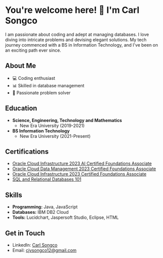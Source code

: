 # You're welcome here! 👋 I'm Carl Songco

I am passionate about coding and adept at managing databases. I love diving into intricate problems and devising elegant solutions. My tech journey commenced with a BS in Information Technology, and I've been on an exciting path ever since.

## About Me
- 💻 Coding enthusiast
- 📊 Skilled in database management
- 🌟 Passionate problem solver

## Education
- **Science, Engineering, Technology and Mathematics**
  - New Era University (2019-2021)
- **BS Information Technology**
  - New Era University (2021-Present)

## Certifications
- [Oracle Cloud Infrastructure 2023 AI Certified Foundations Associate](https://catalog-education.oracle.com/pls/certview/sharebadge?id=2DFAFB497586F5DC3DAFBBAC54A77F1E8F335B55753D94B230AB0D1E9F0CF99D&fbclid=IwAR2JLKMMwUcteKM2Nqr3WTFCbvThZRXzW3iUQrb7Nkw1SI7xmRCWUKGoU3s)
- [Oracle Cloud Data Management 2023 Certified Foundations Associate](https://catalog-education.oracle.com/pls/certview/sharebadge?id=D67EAAA4A85D893C0D3A3056293BCA7B9CDB66BDE5E39DC2632181D0B2F11A21&fbclid=IwAR0rLgWbQRB3t9Pr-NTCtpzzSyO3ymg49Gw9VQPVE9EP-PZZdmDLXJcUJ5c)
- [Oracle Cloud Infrastructure 2023 Certified Foundations Associate](https://catalog-education.oracle.com/pls/certview/sharebadge?id=FD8556E0D84928F92AE83F43324464946F75819D8AD50B592570C7F16117408B&fbclid=IwAR0rLgWbQRB3t9Pr-NTCtpzzSyO3ymg49Gw9VQPVE9EP-PZZdmDLXJcUJ5c)
- [SQL and Relational Databases 101](https://courses.cognitiveclass.ai/certificates/6eb875d02d2041379e8f1eaa143a91a4)

## Skills
- **Programming:** Java, JavaScript
- **Databases:** IBM DB2 Cloud
- **Tools:** Lucidchart, Jaspersoft Studio, Eclipse, HTML

## Get in Touch
- LinkedIn: [Carl Songco](https://www.linkedin.com/in/carl-jasper-songco-7148ba2a2/)
- Email: cjvsongco12@gmail.com
